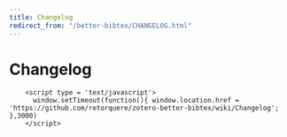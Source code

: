 ```yaml
---
title: Changelog
redirect_from: "/better-bibtex/CHANGELOG.html"
---
```

# Changelog


        <script type = 'text/javascript'>
          window.setTimeout(function(){ window.location.href = 'https://github.com/retorquere/zotero-better-bibtex/wiki/Changelog'; },3000)
        </script>
      